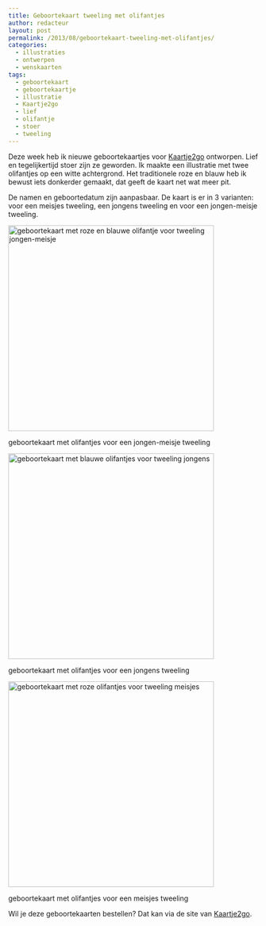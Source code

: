 ```yaml
---
title: Geboortekaart tweeling met olifantjes
author: redacteur
layout: post
permalink: /2013/08/geboortekaart-tweeling-met-olifantjes/
categories:
  - illustraties
  - ontwerpen
  - wenskaarten
tags:
  - geboortekaart
  - geboortekaartje
  - illustratie
  - Kaartje2go
  - lief
  - olifantje
  - stoer
  - tweeling
---
```

Deze week heb ik nieuwe geboortekaartjes voor <a title="ga naar de site van Kaartje2go" href="http://www.kaartje2go.nl/?sk_id=48" target="_blank" rel="nofollow">Kaartje2go</a> ontworpen. Lief en tegelijkertijd stoer zijn ze geworden. Ik maakte een illustratie met twee olifantjes op een witte achtergrond. Het traditionele roze en blauw heb ik bewust iets donkerder gemaakt, dat geeft de kaart net wat meer pit.

De namen en geboortedatum zijn aanpasbaar. De kaart is er in 3 varianten: voor een meisjes tweeling, een jongens tweeling en voor een jongen-meisje tweeling.

<div id="attachment_4082" style="width: 424px" class="wp-caption aligncenter">
  <a href="http://www.kaartje2go.nl/geboortekaartjes/olifantjes-tweeling-jongen-en-meisje" target="_blank"><img class="size-full wp-image-4082      " title="je kunt deze geboortekaart via Kaartje2go bestellen, klik op de kaart" src="http://www.schildertuin.nl/wordpress/wp-content/uploads/2013/08/geboortekaart_olifantjes_tweeling_jongen_meisje.jpg" alt="geboortekaart met roze en blauwe olifantje voor tweeling jongen-meisje" width="414" height="414" /></a>
  
  <p class="wp-caption-text">
    geboortekaart met olifantjes voor een jongen-meisje tweeling
  </p>
</div>

<div id="attachment_4083" style="width: 424px" class="wp-caption aligncenter">
  <a href="http://www.kaartje2go.nl/geboortekaartjes/olifantjes-tweeling-jongens" target="_blank"><img class="size-full wp-image-4083  " title="je kunt deze geboortekaart via Kaartje2go bestellen, klik op de kaart" src="http://www.schildertuin.nl/wordpress/wp-content/uploads/2013/08/geboortekaart_olifantjes_tweeling_jongens.jpg" alt="geboortekaart met blauwe olifantjes voor tweeling jongens" width="414" height="414" /></a>
  
  <p class="wp-caption-text">
    geboortekaart met olifantjes voor een jongens tweeling
  </p>
</div>

<div id="attachment_4084" style="width: 424px" class="wp-caption aligncenter">
  <a href="http://www.kaartje2go.nl/geboortekaartjes/olifantjes-tweeling-meisjes" target="_blank"><img class="size-full wp-image-4084 " title="je kunt deze geboortekaart via Kaartje2go bestellen, klik op de kaart" src="http://www.schildertuin.nl/wordpress/wp-content/uploads/2013/08/geboortekaart_olifantjes_tweeling_meisjes.jpg" alt="geboortekaart met roze olifantjes voor tweeling meisjes" width="414" height="414" /></a>
  
  <p class="wp-caption-text">
    geboortekaart met olifantjes voor een meisjes tweeling
  </p>
</div>

Wil je deze geboortekaarten bestellen? Dat kan via de site van <a title="bekijk deze geboortekaartjes op Kaartje2go" href="http://www.kaartje2go.nl/kaartenwinkel/De+Schildertuin/?sk_id=48" target="_blank" rel="nofollow">Kaartje2go</a>.
